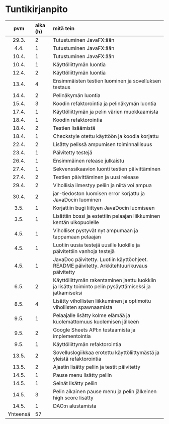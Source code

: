 # Tuntikirjanpito

| pvm | aika (h) | mitä tein  |
| :----:|:-----| :-----|
| 29.3. | 2    | Tutustuminen JavaFX:ään |
| 4.4.  | 1    | Tutustuminen JavaFX:ään |
| 10.4. | 1    | Tutustuminen JavaFX:ään |
| 10.4. | 1    | Käyttöliittymän luontia |
| 12.4. | 2    | Käyttöliittymän luontia |
| 13.4. | 4    | Ensimmäisten testien luominen ja sovelluksen testaus |
| 14.4. | 2    | Pelinäkymän luontia |
| 15.4. | 3    | Koodin refaktorointia ja pelinäkymän luontia |
| 17.4. | 1    | Käyttöliittymän ja pelin värien muokkaamista |
| 18.4. | 1    | Koodin refaktorointia |
| 18.4. | 2    | Testien lisäämistä |
| 18.4. | 1    | Checkstyle otettu käyttöön ja koodia korjattu |
| 22.4. | 2    | Lisätty pelissä ampumisen toiminnallisuus |
| 23.4. | 1    | Päivitetty testejä |
| 26.4. | 1    | Ensimmäinen release julkaistu |
| 27.4. | 1    | Sekvenssikaavion luonti testien päivittäminen |
| 27.4. | 2    | Testien päivittäminen ja uusi release |
| 29.4. | 2    | Vihollisia ilmestyy peliin ja niitä voi ampua |
| 30.4. | 2    | jar-tiedoston luomisen error korjattu ja JavaDocin luominen |
| 3.5.  | 1    | Korjattiin bugi liittyen JavaDocin luomiseen |
| 3.5.  | 1    | Lisättiin bossi ja estettiin pelaajan liikkuminen kentän ulkopuolelle |
| 4.5.  | 1    | Viholliset pystyvät nyt ampumaan ja tappamaan pelaajan |
| 4.5.  | 1    | Luotiin uusia testejä uusille luokille ja päivitettiin vanhoja testejä |
| 4.5.  | 1    | JavaDoc päivitetty. Luotiin käyttöohjeet. README päivitetty. Arkkitehtuurikuvaus päivitetty |
| 6.5.  | 2    | Käyttöliittymän rakentaminen jaettu luokkiin ja lisätty toiminto pelin pysäyttämiseksi ja jatkamiseksi |
| 8.5.  | 4    | Lisätty vihollisten liikkuminen ja optimoitu vihollisten spawnaamista |
| 9.5.  | 1    | Pelaajalle lisätty kolme elämää ja kuolemattomuus kuolemisen jälkeen |
| 9.5.  | 2    | Google Sheets API:n testaamista ja implementointia |
| 9.5.  | 1    | Käyttöliittymän refaktorointia |
| 13.5.  | 2    | Sovelluslogiikkaa erotettu käyttöliittymästä ja yleistä refaktorointia |
| 13.5.  | 2    | Ajastin lisätty peliin ja testit päivitetty |
| 14.5.  | 1    | Pause menu lisätty peliin |
| 14.5.  | 1    | Seinät lisätty peliin |
| 14.5.  | 3    | Pelin aikainen pause menu ja pelin jälkeinen high score lisätty |
| 14.5.  | 1    | DAO:n alustamista |
| Yhteensä | 57    |
